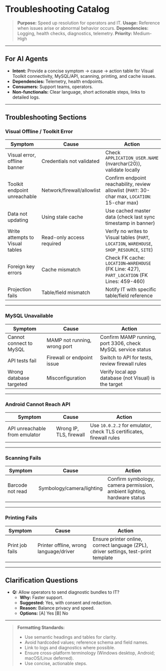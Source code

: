# Troubleshooting Catalog

> **Purpose:** Speed up resolution for operators and IT.
> **Usage:** Reference when issues arise or abnormal behavior occurs.
> **Dependencies:** Logging, health checks, diagnostics, telemetry.
> **Priority:** Medium-High

---

## For AI Agents

- **Intent:** Provide a concise symptom → cause → action table for Visual Toolkit connectivity, MySQL/API, scanning, printing, and cache issues.
- **Dependencies:** Telemetry, health endpoints.
- **Consumers:** Support teams, operators.
- **Non-functionals:** Clear language, short actionable steps, links to detailed logs.

---

## Troubleshooting Sections

### Visual Offline / Toolkit Error

| Symptom                         | Cause                      | Action                                                                                         |
| ------------------------------- | -------------------------- | ---------------------------------------------------------------------------------------------- |
| Visual error, offline banner    | Credentials not validated  | Check `APPLICATION_USER.NAME` (nvarchar(20)), validate locally                                 |
| Toolkit endpoint unreachable    | Network/firewall/allowlist | Confirm endpoint reachability, review allowlist (`PART`: 30-char max, `LOCATION`: 15-char max) |
| Data not updating               | Using stale cache          | Use cached master data (check last sync timestamp in banner)                                   |
| Write attempts to Visual tables | Read-only access required  | Verify no writes to Visual tables (`PART`, `LOCATION`, `WAREHOUSE`, `SHOP_RESOURCE`, `SITE`)   |
| Foreign key errors              | Cache mismatch             | Check FK cache: `LOCATION→WAREHOUSE` (FK Line: 427), `PART_LOCATION` (FK Lines: 459-460)       |
| Projection fails                | Table/field mismatch       | Notify IT with specific table/field reference                                                  |

---

### MySQL Unavailable

| Symptom                 | Cause                        | Action                                                      |
| ----------------------- | ---------------------------- | ----------------------------------------------------------- |
| Cannot connect to MySQL | MAMP not running, wrong port | Confirm MAMP running, port 3306, check MySQL service status |
| API tests fail          | Firewall or endpoint issue   | Switch to API for tests, review firewall rules              |
| Wrong database targeted | Misconfiguration             | Verify local app database (not Visual) is the target        |

---

### Android Cannot Reach API

| Symptom                       | Cause                   | Action                                                              |
| ----------------------------- | ----------------------- | ------------------------------------------------------------------- |
| API unreachable from emulator | Wrong IP, TLS, firewall | Use `10.0.2.2` for emulator, check TLS certificates, firewall rules |

---

### Scanning Fails

| Symptom          | Cause                     | Action                                                                  |
| ---------------- | ------------------------- | ----------------------------------------------------------------------- |
| Barcode not read | Symbology/camera/lighting | Confirm symbology, camera permission, ambient lighting, hardware status |

---

### Printing Fails

| Symptom         | Cause                                  | Action                                                                              |
| --------------- | -------------------------------------- | ----------------------------------------------------------------------------------- |
| Print job fails | Printer offline, wrong language/driver | Ensure printer online, correct language (ZPL), driver settings, test-print template |

---

## Clarification Questions

- **Q:** Allow operators to send diagnostic bundles to IT?
  - **Why:** Faster support.
  - **Suggested:** Yes, with consent and redaction.
  - **Reason:** Balance privacy and speed.
  - **Options:** [A] Yes [B] No

---

> **Formatting Standards:**
>
> - Use semantic headings and tables for clarity.
> - Avoid hardcoded values; reference schema and field names.
> - Link to logs and diagnostics where possible.
> - Ensure cross-platform terminology (Windows desktop, Android; macOS/Linux deferred).
> - Use concise, actionable steps.
